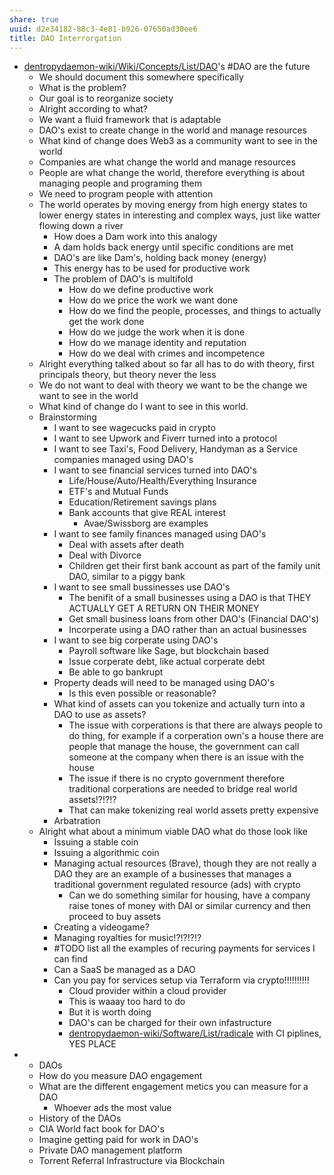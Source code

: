 ```yaml
---
share: true
uuid: d2e34182-88c3-4e81-b926-07650ad30ee6
title: DAO Interrorgation
---
```

* [dentropydaemon-wiki/Wiki/Concepts/List/DAO](/undefined)'s #DAO are the future
	* We should document this somewhere specifically
	* What is the problem?
	* Our goal is to reorganize society
	* Alright according to what?
	* We want a fluid framework that is adaptable
	* DAO's exist to create change in the world and manage resources
	* What kind of change does Web3 as a community want to see in the world
	* Companies are what change the world and manage resources
	* People are what change the world, therefore everything is about managing people and programing them
	* We need to program people with attention
	* The world operates by moving energy from high energy states to lower energy states in interesting and complex ways, just like watter flowing down a river
		* How does a Dam work into this analogy
		* A dam holds back energy until specific conditions are met
		* DAO's are like Dam's, holding back money (energy)
		* This energy has to be used for productive work
		* The problem of DAO's is multifold
			* How do we define productive work
			* How do we price the work we want done
			* How do we find the people, processes, and things to actually get the work done
			* How do we judge the work when it is done
			* How do we manage identity and reputation
			* How do we deal with crimes and incompetence
	* Alright everything talked about so far all has to do with theory, first principals theory, but theory never the less
	* We do not want to deal with theory we want to be the change we want to see in the world
	* What kind of change do I want to see in this world.
	* Brainstorming
		* I want to see wagecucks paid in crypto
		* I want to see Upwork and Fiverr turned into a protocol
		* I want to see Taxi's, Food Delivery, Handyman as a Service companies managed using DAO's
		* I want to see financial services turned into DAO's
			* Life/House/Auto/Health/Everything Insurance
			* ETF's and Mutual Funds
			* Education/Retirement savings plans
			* Bank accounts that give REAL interest
				* Avae/Swissborg are examples
		* I want to see family finances managed using DAO's
			* Deal with assets after death
			* Deal with Divorce
			* Children get their first bank account as part of the family unit DAO, similar to a piggy bank
		* I want to see small bussinesses use DAO's
			* The benifit of a small businesses using a DAO is that THEY ACTUALLY GET A RETURN ON THEIR MONEY
			* Get small business loans from other DAO's (Financial DAO's)
			* Incorperate using a DAO rather than an actual businesses
		* I want to see big corperate using DAO's
			* Payroll software like Sage, but blockchain based
			* Issue corperate debt, like actual corperate debt
			* Be able to go bankrupt
		* Property deads will need to be managed using DAO's
			* Is this even possible or reasonable?
		* What kind of assets can you tokenize and actually turn into a DAO to use as assets?
			* The issue with corperations is that there are always people to do thing, for example if a corperation own's a house there are people that manage the house, the government can call someone at the company when there is an issue with the house
			* The issue if there is no crypto government therefore traditional corperations are needed to bridge real world assets!?!?!?
			* That can make tokenizing real world assets pretty expensive
		* Arbatration
	* Alright what about a minimum viable DAO what do those look like
		* Issuing a stable coin
		* Issuing a algorithmic coin
		* Managing actual resources (Brave), though they are not really a DAO they are an example of a businesses that manages a traditional government regulated resource (ads) with crypto
			* Can we do something similar for housing, have a company raise tones of money with DAI or similar currency and then proceed to buy assets
		* Creating a videogame?
		* Managing royalties for music!?!?!?!?
		* #TODO list all the examples of recuring payments for services I can find
		* Can a SaaS be managed as a DAO
		* Can you pay for services setup via Terraform via crypto!!!!!!!!!!
			* Cloud provider within a cloud provider
			* This is waaay too hard to do
			* But it is worth doing
			* DAO's can be charged for their own infastructure
			* [dentropydaemon-wiki/Software/List/radicale](/undefined) with CI piplines, YES PLACE
* * DAOs
  * How do you measure DAO engagement
  * What are the different engagement metics you can measure for a DAO
    * Whoever ads the most value
  * History of the DAOs
  * CIA World fact book for DAO's
  * Imagine getting paid for work in DAO's
  * Private DAO management platform
  * Torrent Referral Infrastructure via Blockchain